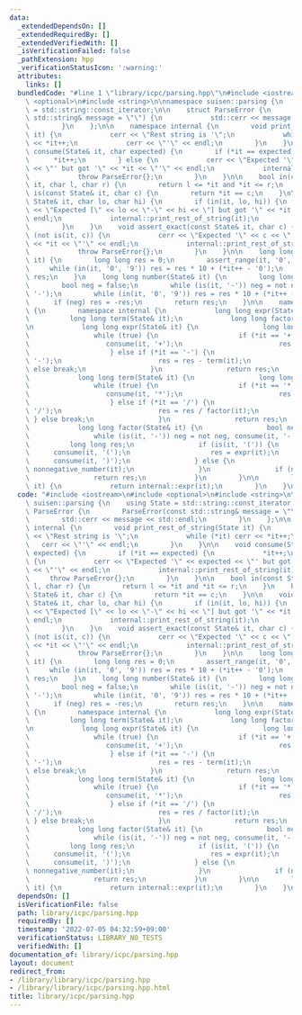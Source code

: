 ```yaml
---
data:
  _extendedDependsOn: []
  _extendedRequiredBy: []
  _extendedVerifiedWith: []
  _isVerificationFailed: false
  _pathExtension: hpp
  _verificationStatusIcon: ':warning:'
  attributes:
    links: []
  bundledCode: "#line 1 \"library/icpc/parsing.hpp\"\n#include <iostream>\n#include\
    \ <optional>\n#include <string>\n\nnamespace suisen::parsing {\n    using State\
    \ = std::string::const_iterator;\n\n    struct ParseError {\n        ParseError(const\
    \ std::string& message = \"\") {\n            std::cerr << message << std::endl;\n\
    \        }\n    };\n\n    namespace internal {\n        void print_rest_of_string(State\
    \ it) {\n            cerr << \"Rest string is '\";\n            while (*it) cerr\
    \ << *it++;\n            cerr << \"'\" << endl;\n        }\n    }\n\n    void\
    \ consume(State& it, char expected) {\n        if (*it == expected) {\n      \
    \      *it++;\n        } else {\n            cerr << \"Expected '\" << expected\
    \ << \"' but got '\" << *it << \"'\" << endl;\n            internal::print_rest_of_string(it);\n\
    \            throw ParseError{};\n        }\n    }\n\n    bool in(const State&\
    \ it, char l, char r) {\n        return l <= *it and *it <= r;\n    }\n    bool\
    \ is(const State& it, char c) {\n        return *it == c;\n    }\n\n    void assert_range(const\
    \ State& it, char lo, char hi) {\n        if (in(it, lo, hi)) {\n            cerr\
    \ << \"Expected [\" << lo << \"-\" << hi << \"] but got '\" << *it << \"'\" <<\
    \ endl;\n            internal::print_rest_of_string(it);\n            throw ParseError{};\n\
    \        }\n    }\n    void assert_exact(const State& it, char c) {\n        if\
    \ (not is(it, c)) {\n            cerr << \"Expected '\" << c << \"' but got '\"\
    \ << *it << \"'\" << endl;\n            internal::print_rest_of_string(it);\n\
    \            throw ParseError{};\n        }\n    }\n\n    long long nonnegative_number(State&\
    \ it) {\n        long long res = 0;\n        assert_range(it, '0', '9');\n   \
    \     while (in(it, '0', '9')) res = res * 10 + (*it++ - '0');\n        return\
    \ res;\n    }\n    long long number(State& it) {\n        long long res = 0;\n\
    \        bool neg = false;\n        while (is(it, '-')) neg = not neg, consume(it,\
    \ '-');\n        while (in(it, '0', '9')) res = res * 10 + (*it++ - '0');\n  \
    \      if (neg) res = -res;\n        return res;\n    }\n\n    namespace normal_expression\
    \ {\n        namespace internal {\n            long long expr(State& it);\n  \
    \          long long term(State& it);\n            long long factor(State& it);\n\
    \n            long long expr(State& it) {\n                long long res = term(it);\n\
    \                while (true) {\n                    if (*it == '+') {\n     \
    \                   consume(it, '+');\n                        res = res + term(it);\n\
    \                    } else if (*it == '-') {\n                        consume(it,\
    \ '-');\n                        res = res - term(it);\n                    }\
    \ else break;\n                }\n                return res;\n            }\n\
    \            long long term(State& it) {\n                long long res = factor(it);\n\
    \                while (true) {\n                    if (*it == '*') {\n     \
    \                   consume(it, '*');\n                        res = res * factor(it);\n\
    \                    } else if (*it == '/') {\n                        consume(it,\
    \ '/');\n                        res = res / factor(it);\n                   \
    \ } else break;\n                }\n                return res;\n            }\n\
    \            long long factor(State& it) {\n                bool neg = false;\n\
    \                while (is(it, '-')) neg = not neg, consume(it, '-');\n      \
    \          long long res;\n                if (is(it, '(')) {\n              \
    \      consume(it, '(');\n                    res = expr(it);\n              \
    \      consume(it, ')');\n                } else {\n                    res =\
    \ nonnegative_number(it);\n                }\n                if (neg) res = -res;\n\
    \                return res;\n            }\n        }\n\n        long long parse(State&\
    \ it) {\n            return internal::expr(it);\n        }\n    }\n}\n"
  code: "#include <iostream>\n#include <optional>\n#include <string>\n\nnamespace\
    \ suisen::parsing {\n    using State = std::string::const_iterator;\n\n    struct\
    \ ParseError {\n        ParseError(const std::string& message = \"\") {\n    \
    \        std::cerr << message << std::endl;\n        }\n    };\n\n    namespace\
    \ internal {\n        void print_rest_of_string(State it) {\n            cerr\
    \ << \"Rest string is '\";\n            while (*it) cerr << *it++;\n         \
    \   cerr << \"'\" << endl;\n        }\n    }\n\n    void consume(State& it, char\
    \ expected) {\n        if (*it == expected) {\n            *it++;\n        } else\
    \ {\n            cerr << \"Expected '\" << expected << \"' but got '\" << *it\
    \ << \"'\" << endl;\n            internal::print_rest_of_string(it);\n       \
    \     throw ParseError{};\n        }\n    }\n\n    bool in(const State& it, char\
    \ l, char r) {\n        return l <= *it and *it <= r;\n    }\n    bool is(const\
    \ State& it, char c) {\n        return *it == c;\n    }\n\n    void assert_range(const\
    \ State& it, char lo, char hi) {\n        if (in(it, lo, hi)) {\n            cerr\
    \ << \"Expected [\" << lo << \"-\" << hi << \"] but got '\" << *it << \"'\" <<\
    \ endl;\n            internal::print_rest_of_string(it);\n            throw ParseError{};\n\
    \        }\n    }\n    void assert_exact(const State& it, char c) {\n        if\
    \ (not is(it, c)) {\n            cerr << \"Expected '\" << c << \"' but got '\"\
    \ << *it << \"'\" << endl;\n            internal::print_rest_of_string(it);\n\
    \            throw ParseError{};\n        }\n    }\n\n    long long nonnegative_number(State&\
    \ it) {\n        long long res = 0;\n        assert_range(it, '0', '9');\n   \
    \     while (in(it, '0', '9')) res = res * 10 + (*it++ - '0');\n        return\
    \ res;\n    }\n    long long number(State& it) {\n        long long res = 0;\n\
    \        bool neg = false;\n        while (is(it, '-')) neg = not neg, consume(it,\
    \ '-');\n        while (in(it, '0', '9')) res = res * 10 + (*it++ - '0');\n  \
    \      if (neg) res = -res;\n        return res;\n    }\n\n    namespace normal_expression\
    \ {\n        namespace internal {\n            long long expr(State& it);\n  \
    \          long long term(State& it);\n            long long factor(State& it);\n\
    \n            long long expr(State& it) {\n                long long res = term(it);\n\
    \                while (true) {\n                    if (*it == '+') {\n     \
    \                   consume(it, '+');\n                        res = res + term(it);\n\
    \                    } else if (*it == '-') {\n                        consume(it,\
    \ '-');\n                        res = res - term(it);\n                    }\
    \ else break;\n                }\n                return res;\n            }\n\
    \            long long term(State& it) {\n                long long res = factor(it);\n\
    \                while (true) {\n                    if (*it == '*') {\n     \
    \                   consume(it, '*');\n                        res = res * factor(it);\n\
    \                    } else if (*it == '/') {\n                        consume(it,\
    \ '/');\n                        res = res / factor(it);\n                   \
    \ } else break;\n                }\n                return res;\n            }\n\
    \            long long factor(State& it) {\n                bool neg = false;\n\
    \                while (is(it, '-')) neg = not neg, consume(it, '-');\n      \
    \          long long res;\n                if (is(it, '(')) {\n              \
    \      consume(it, '(');\n                    res = expr(it);\n              \
    \      consume(it, ')');\n                } else {\n                    res =\
    \ nonnegative_number(it);\n                }\n                if (neg) res = -res;\n\
    \                return res;\n            }\n        }\n\n        long long parse(State&\
    \ it) {\n            return internal::expr(it);\n        }\n    }\n}\n"
  dependsOn: []
  isVerificationFile: false
  path: library/icpc/parsing.hpp
  requiredBy: []
  timestamp: '2022-07-05 04:32:59+09:00'
  verificationStatus: LIBRARY_NO_TESTS
  verifiedWith: []
documentation_of: library/icpc/parsing.hpp
layout: document
redirect_from:
- /library/library/icpc/parsing.hpp
- /library/library/icpc/parsing.hpp.html
title: library/icpc/parsing.hpp
---
```


